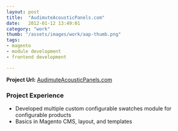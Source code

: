 ```yaml
---
layout: post
title:  "AudimuteAcousticPanels.com"
date:   2012-01-12 13:49:01
category: "work"
thumb: "/assets/images/work/aap-thumb.png"
tags:
- magento
- module development
- frontend development

---
```



**Project Url:** [AudimuteAcousticPanels.com](http://AudimuteAcousticPanels.com)

### Project Experience

- Developed multiple custom configurable swatches module for configurable products
- Basics in Magento CMS, layout, and templates